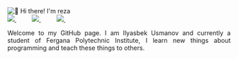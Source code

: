 <img src="https://raw.githubusercontent.com/ilyosbeku7/ilyosbeku7/main/intro.gif" alt="👋 Hi there! I'm reza" title="👋 Hi there! I'm ilyosbeku7/ "/>
<div align="justify">

<a href="https://www.instagram.com/ilyosbek918/">
<img src="https://img.shields.io/badge/Instagram-%23E4405F.svg?style=for-the-badge&logo=Instagram&logoColor=white">
</a>
 &nbsp;&nbsp;&nbsp;&nbsp;&nbsp;&nbsp;&nbsp;&nbsp;
<a href="https://www.youtube.com/@ilyosbekusmonov2583">
<img src="https://img.shields.io/badge/YouTube-FF0000?style=for-the-badge&logo=youtube&logoColor=white">
</a>
&nbsp;&nbsp;&nbsp;&nbsp;&nbsp;&nbsp;&nbsp;&nbsp;

<a href="https://t.me/usmonov089/">
<img src="https://img.shields.io/badge/telegram-2CA5E0?style=for-the-badge&logo=telegram&logoColor=white">
</a>
&nbsp;&nbsp;&nbsp;&nbsp;&nbsp;&nbsp;&nbsp;&nbsp;


</div>
<p></p>
<p align="justify">
Welcome to my GitHub page. I am Ilyasbek Usmanov and currently a student of Fergana Polytechnic Institute, I learn new things about programming and teach these things to others.

</p>








